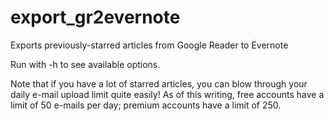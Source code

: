 export_gr2evernote
==================

Exports previously-starred articles from Google Reader to Evernote

Run with -h to see available options.

Note that if you have a lot of starred articles, you can blow through your daily e-mail upload limit quite easily!
As of this writing, free accounts have a limit of 50 e-mails per day; premium accounts have a limit of 250.
